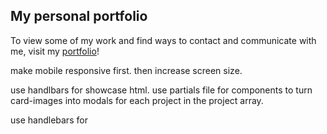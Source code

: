 ## My personal portfolio

To view some of my work and find ways to contact and communicate with me, visit my [portfolio](https://crystajeffcoat.github.io/Personal-Portfolio/)! 


make mobile responsive first. then increase screen size.

use handlbars for showcase html. use partials file for components to turn card-images into modals for each project in the project array.

use handlebars for 